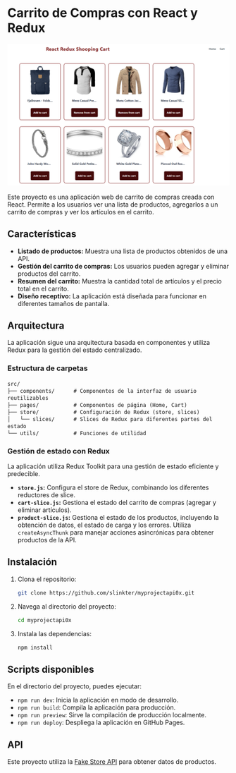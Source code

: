 # Carrito de Compras con React y Redux

![Captura de pantalla de la aplicación de carrito de compras](./api10.png)

Este proyecto es una aplicación web de carrito de compras creada con React. Permite a los usuarios ver una lista de productos, agregarlos a un carrito de compras y ver los artículos en el carrito.

## Características

-   **Listado de productos:** Muestra una lista de productos obtenidos de una API.
-   **Gestión del carrito de compras:** Los usuarios pueden agregar y eliminar productos del carrito.
-   **Resumen del carrito:** Muestra la cantidad total de artículos y el precio total en el carrito.
-   **Diseño receptivo:** La aplicación está diseñada para funcionar en diferentes tamaños de pantalla.

## Arquitectura

La aplicación sigue una arquitectura basada en componentes y utiliza Redux para la gestión del estado centralizado.

### Estructura de carpetas

```
src/
├── components/      # Componentes de la interfaz de usuario reutilizables
├── pages/           # Componentes de página (Home, Cart)
├── store/           # Configuración de Redux (store, slices)
│   └── slices/      # Slices de Redux para diferentes partes del estado
└── utils/           # Funciones de utilidad
```

### Gestión de estado con Redux

La aplicación utiliza Redux Toolkit para una gestión de estado eficiente y predecible.

-   **`store.js`:** Configura el store de Redux, combinando los diferentes reductores de slice.
-   **`cart-slice.js`:** Gestiona el estado del carrito de compras (agregar y eliminar artículos).
-   **`product-slice.js`:** Gestiona el estado de los productos, incluyendo la obtención de datos, el estado de carga y los errores. Utiliza `createAsyncThunk` para manejar acciones asincrónicas para obtener productos de la API.

## Instalación

1.  Clona el repositorio:
    ```bash
    git clone https://github.com/slinkter/myprojectapi0x.git
    ```

2.  Navega al directorio del proyecto:
    ```bash
    cd myprojectapi0x
    ```

3.  Instala las dependencias:
    ```bash
    npm install
    ```

## Scripts disponibles

En el directorio del proyecto, puedes ejecutar:

-   `npm run dev`: Inicia la aplicación en modo de desarrollo.
-   `npm run build`: Compila la aplicación para producción.
-   `npm run preview`: Sirve la compilación de producción localmente.
-   `npm run deploy`: Despliega la aplicación en GitHub Pages.

## API

Este proyecto utiliza la [Fake Store API](https://fakestoreapi.com/) para obtener datos de productos.